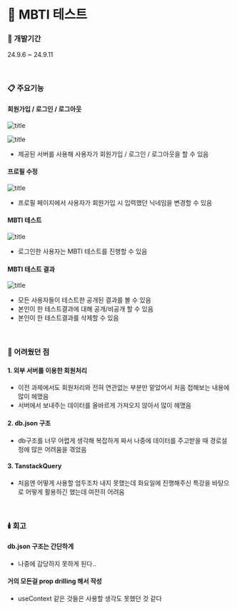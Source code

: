 # :memo: MBTI 테스트

### :calendar: 개발기간

24.9.6 ~ 24.9.11

<BR>

### :clipboard: 주요기능

#### 회원가입 / 로그인 / 로그아웃

![title](https://github.com/user-attachments/assets/566c5dcb-8f0c-4e52-836c-5f7687ad6707)

![title](https://github.com/user-attachments/assets/b1699eb1-1b4a-4d93-88c9-1e9ba3c98db1)

- 제공된 서버를 사용해 사용자가 회원가입 / 로그인 / 로그아웃을 할 수 있음

#### 프로필 수정

![title](https://github.com/user-attachments/assets/b249f92f-057e-44a8-9928-de1e18e44d59)

- 프로필 페이지에서 사용자가 회원가입 시 입력했던 닉네임을 변경할 수 있음

#### MBTI 테스트

![title](https://github.com/user-attachments/assets/bb16037e-828f-4bca-8139-6dde71084bff)

- 로그인한 사용자는 MBTI 테스트를 진행할 수 있음

#### MBTI 테스트 결과

![title](https://github.com/user-attachments/assets/b5c60990-f70c-430e-a330-79e8c8e3498d)

- 모든 사용자들이 테스트한 공개된 결과를 볼 수 있음
- 본인이 한 테스트결과에 대해 공개/비공개 할 수 있음
- 본인이 한 테스트결과를 삭제할 수 있음

<BR>

### :exploding_head: 어려웠던 점

#### 1. 외부 서버를 이용한 회원처리

- 이전 과제에서도 회원처리와 전혀 연관없는 부분만 맡았어서 처음 접해보는 내용에 많이 헤맸음
- 서버에서 보내주는 데이터를 올바르게 가져오지 않아서 많이 헤맸음

#### 2. db.json 구조

- db구조를 너무 어렵게 생각해 복잡하게 짜서 나중에 데이터를 주고받을 때 경로설정에 많은 어려움을 겪었음

#### 3. TanstackQuery

- 처음엔 어떻게 사용할 엄두조차 내지 못했는데 화요일에 진행해주신 특강을 바탕으로 어떻게 활용하긴 했는데 여전히 어려움

<br>

### :candle: 회고

#### db.json 구조는 간단하게

- 나중에 감당하지 못하게 된다..

#### 거의 모든걸 prop drilling 해서 작성

- useContext 같은 것들은 사용할 생각도 못했던 것 같다
